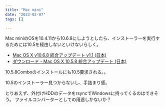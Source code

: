 ```yaml
---
title: "Mac mini"
date: "2023-02-07"
tags: []

---
```


Mac miniのOSを10.4.11から10.6.8にしようとしたら、インストーラーを実行するためには10.5を経由しないといけないらしく。

- [Mac OS X v10.6.8 統合アップデート v1.1 (日本)](https://support.apple.com/kb/DL1399?viewlocale=ja_JP&locale=ja_JP)
- [ダウンロード - Mac OS X 10.5.8 統合アップデート (日本)](https://support.apple.com/kb/DL866?viewlocale=ja_JP&locale=ja_JP)

10.5.8Comboのインストールにも10.5要求される。。

10.5のインストーラー見つからないし、手詰まり感。

とりあえず、外付けHDDのデータをrsyncでWindowsに持ってくるのはできそう。
ファイルコンバーターとしての用途しかないか？

